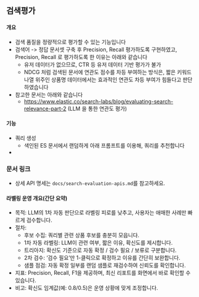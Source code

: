 ## 검색평가

#### 개요
- 검색 품질을 정량적으로 평가할 수 있는 기능입니다
- 검색어 -> 정답 문서셋 구축 후 Precision, Recall 평가하도록 구현하였고, Precision, Recall 로 평가하도록 한 이유는 아래와 같습니다
  - 유저 데이터가 없으므로, CTR 등 유저 데이터 기반 평가가 불가 
  - NDCG 처럼 검색된 문서에 연관도 점수를 차등 부여하는 방식은, 짧은 키워드 나열 위주인 상품명 데이터에서는 효과적인 연관도 차등 부여가 힘들다고 판단하였습니다
- 참고한 문서는 아래와 같습니다
  - https://www.elastic.co/search-labs/blog/evaluating-search-relevance-part-2 (LLM 을 통한 연관도 평가)

#### 기능
- 쿼리 생성
  - 색인된 ES 문서에서 랜덤하게 아래 프롬프트를 이용해, 쿼리를 추천합니다
- 

### 문서 링크
- 상세 API 명세는 `docs/search-evaluation-apis.md`를 참고하세요.

 
#### 라벨링 운영 개요(간단 요약)
- 목적: LLM의 1차 자동 판단으로 라벨링 피로를 낮추고, 사용자는 애매한 사례만 빠르게 검수합니다.
- 절차:
  - 후보 수집: 쿼리별 관련 상품 후보를 충분히 모읍니다.
  - 1차 자동 라벨링: LLM이 관련 여부, 짧은 이유, 확신도를 제시합니다.
  - 트리아지: 확신도 기준으로 자동 확정 / 검수 필요 / 보류로 구분합니다.
  - 2차 검수: ‘검수 필요’만 1-클릭으로 확정하고 이유를 간단히 보완합니다.
  - 샘플 점검: 자동 확정 일부를 랜덤 샘플로 재검수하여 신뢰도를 확인합니다.
- 지표: Precision, Recall, F1을 제공하며, 최신 리포트를 화면에서 바로 확인할 수 있습니다.
- 비고: 확신도 임계값(예: 0.8/0.5)은 운영 상황에 맞게 조정합니다.